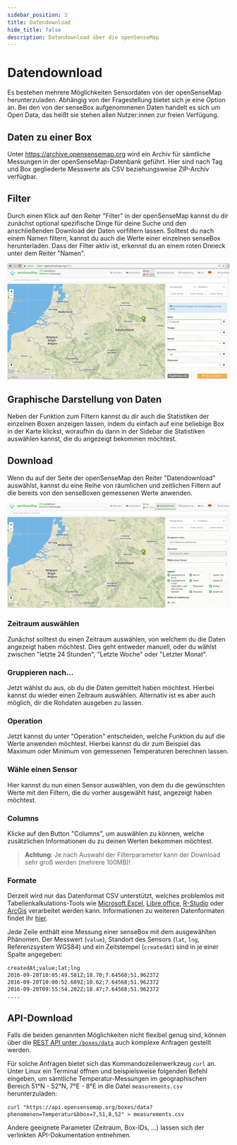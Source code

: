 ```yaml
---
sidebar_position: 3
title: Datendownload
hide_title: false
description: Datendownload über die openSenseMap
---
```


# Datendownload

Es bestehen mehrere Möglichkeiten Sensordaten von der openSenseMap herunterzuladen.
Abhängig von der Fragestellung bietet sich je eine Option an.
Bei den von der senseBox aufgenommenen Daten handelt es sich um Open Data, das heißt sie stehen allen Nutzer:innen zur freien Verfügung.

## Daten zu einer Box

Unter <https://archive.opensensemap.org> wird ein Archiv für sämtliche Messungen in der openSenseMap-Datenbank geführt.
Hier sind nach Tag und Box gegliederte Messwerte als CSV beziehungsweise ZIP-Archiv verfügbar.

## Filter

Durch einen Klick auf den Reiter "Filter" in der openSenseMap kannst du dir zunächst optional spezifische Dinge für deine Suche und den anschließenden Download der Daten vorfiltern lassen.
Solltest du nach einem Namen filtern, kannst du auch die Werte einer einzelnen senseBox herunterladen.
Dass der Filter aktiv ist, erkennst du an einem roten Dreieck unter dem Reiter "Namen".

![](../../static/img/open-sensemap-bilder/datendownload/1-filter.png)

## Graphische Darstellung von Daten

Neben der Funktion zum Filtern kannst du dir auch die Statistiken der einzelnen Boxen anzeigen lassen, indem du einfach auf eine beliebige Box in der Karte klickst, woraufhin du dann in der Sidebar die Statistiken auswählen kannst, die du angezeigt bekommen möchtest.

## Download

Wenn du auf der Seite der openSenseMap den Reiter "Datendownload" auswählst, kannst du eine Reihe von räumlichen und zeitlichen Filtern auf die bereits von den senseBoxen gemessenen Werte anwenden.

![](../../static/img/open-sensemap-bilder/datendownload/1-download.png)



### Zeitraum auswählen

Zunächst solltest du einen Zeitraum auswählen, von welchem du die Daten angezeigt haben möchtest.
Dies geht entweder manuell, oder du wählst zwischen "letzte 24 Stunden", "Letzte Woche" oder "Letzter Monat".


### Gruppieren nach...

Jetzt wählst du aus, ob du die Daten gemittelt haben möchtest. Hierbei kannst du wieder einen Zeitraum auswählen.
Alternativ ist es aber auch möglich, dir die Rohdaten ausgeben zu lassen.

### Operation

Jetzt kannst du unter "Operation" entscheiden, welche Funktion du auf die Werte anwenden möchtest.
Hierbei kannst du dir zum Beispiel das Maximum oder Minimum von gemessenen Temperaturen berechnen lassen.

### Wähle einen Sensor

Hier kannst du nun einen Sensor auswählen, von dem du die gewünschten Werte mit den Filtern, die du vorher ausgewählt hast, angezeigt haben möchtest.

### Columns

Klicke auf den Button "Columns", um auswählen zu können, welche zusätzlichen Informationen du zu deinen Werten bekommen möchtest.



> **Achtung**: Je nach Auswahl der Filterparameter kann der Download sehr groß werden (mehrere 100MB)!


### Formate

Derzeit wird nur das Datenformat CSV unterstützt, welches problemlos mit Tabellenkalkulations-Tools wie
[Microsoft Excel](excel.md), [Libre office](libre.md), [R-Studio](R.md) oder [ArcGis](Arc.md) verarbeitet werden kann.
Informationen zu weiteren Datenformaten findet ihr [hier](formate.md).

Jede Zeile enthält eine Messung einer senseBox mit dem ausgewählten Phänomen.
Der Messwert (`value`), Standort des Sensors (`lat`, `lng`, Referenzsystem WGS84) und ein Zeitstempel (`createdAt`) sind in je einer Spalte angegeben:

```csv
createdAt;value;lat;lng
2016-09-20T10:05:49.581Z;18.70;7.64568;51.962372
2016-09-20T10:00:52.689Z;18.62;7.64568;51.962372
2016-09-20T09:55:54.282Z;18.47;7.64568;51.962372
....
```

## API-Download

Falls die beiden genannten Möglichkeiten nicht flexibel genug sind, können über die [REST API unter `/boxes/data`](osem_api.md#get-latest-measurements-for-a-phenomenon-as-csv-) auch komplexe Anfragen gestellt werden.

Für solche Anfragen bietet sich das Kommandozeilenwerkzeug `curl` an.
Unter Linux ein Terminal öffnen und beispielsweise folgenden Befehl eingeben, um sämtliche Temperatur-Messungen im geographischen Bereich 51°N - 52°N, 7°E - 8°E in die Datei `measurements.csv` herunterzuladen:

```
curl "https://api.opensensemap.org/boxes/data?phenomenon=Temperatur&bbox=7,51,8,52" > measurements.csv
```

Andere geeignete Parameter (Zeitraum, Box-IDs, ...) lassen sich der verlinkten API-Dokumentation entnehmen.

